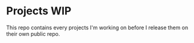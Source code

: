 # Projects WIP

This repo contains every projects I'm working on before I release them on their own public repo.
